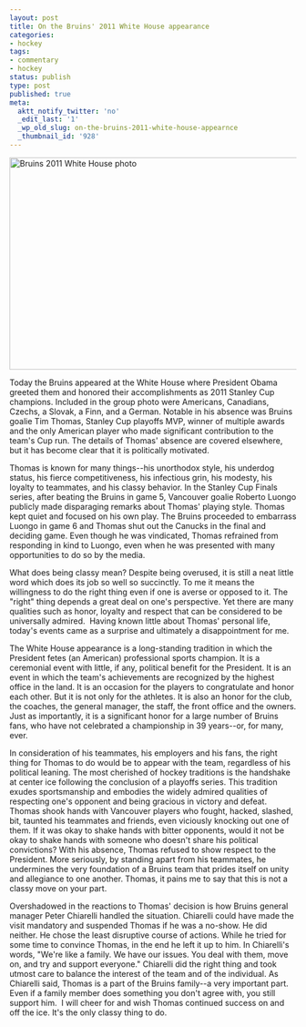 ```yaml
---
layout: post
title: On the Bruins' 2011 White House appearance
categories:
- hockey
tags:
- commentary
- hockey
status: publish
type: post
published: true
meta:
  aktt_notify_twitter: 'no'
  _edit_last: '1'
  _wp_old_slug: on-the-bruins-2011-white-house-appearnce
  _thumbnail_id: '928'
---
```

<a href="http://www.whitehouse.gov/blog/2012/01/23/president-obama-welcomes-boston-bruins"><img title="Bruins 2011 White House photo" src="http://yentran.isamonkey.org/gallery/images/20120123-potus-boston-bruins.jpg" width="560" height="373" /></a>

Today the Bruins appeared at the White House where President Obama greeted them and honored their accomplishments as 2011 Stanley Cup champions. Included in the group photo were Americans, Canadians, Czechs, a Slovak, a Finn, and a German. Notable in his absence was Bruins goalie Tim Thomas, Stanley Cup playoffs MVP, winner of multiple awards and the only American player who made significant contribution to the team's Cup run. The details of Thomas' absence are covered elsewhere, but it has become clear that it is politically motivated.

Thomas is known for many things--his unorthodox style, his underdog status, his fierce competitiveness, his infectious grin, his modesty, his loyalty to teammates, and his classy behavior. In the Stanley Cup Finals series, after beating the Bruins in game 5, Vancouver goalie Roberto Luongo publicly made disparaging remarks about Thomas' playing style. Thomas kept quiet and focused on his own play. The Bruins proceeded to embarrass Luongo in game 6 and Thomas shut out the Canucks in the final and deciding game. Even though he was vindicated, Thomas refrained from responding in kind to Luongo, even when he was presented with many opportunities to do so by the media.

What does being classy mean? Despite being overused, it is still a neat little word which does its job so well so succinctly. To me it means the willingness to do the right thing even if one is averse or opposed to it. The "right" thing depends a great deal on one's perspective. Yet there are many qualities such as honor, loyalty and respect that can be considered to be universally admired.  Having known little about Thomas' personal life, today's events came as a surprise and ultimately a disappointment for me.

The White House appearance is a long-standing tradition in which the President fetes (an American) professional sports champion. It is a ceremonial event with little, if any, political benefit for the President. It is an event in which the team's achievements are recognized by the highest office in the land. It is an occasion for the players to congratulate and honor each other. But it is not only for the athletes. It is also an honor for the club, the coaches, the general manager, the staff, the front office and the owners. Just as importantly, it is a significant honor for a large number of Bruins fans, who have not celebrated a championship in 39 years--or, for many, ever.

In consideration of his teammates, his employers and his fans, the right thing for Thomas to do would be to appear with the team, regardless of his political leaning. The most cherished of hockey traditions is the handshake at center ice following the conclusion of a playoffs series. This tradition exudes sportsmanship and embodies the widely admired qualities of respecting one's opponent and being gracious in victory and defeat. Thomas shook hands with Vancouver players who fought, hacked, slashed, bit, taunted his teammates and friends, even viciously knocking out one of them. If it was okay to shake hands with bitter opponents, would it not be okay to shake hands with someone who doesn't share his political convictions? With his absence, Thomas refused to show respect to the President. More seriously, by standing apart from his teammates, he undermines the very foundation of a Bruins team that prides itself on unity and allegiance to one another. Thomas, it pains me to say that this is not a classy move on your part.

Overshadowed in the reactions to Thomas' decision is how Bruins general manager Peter Chiarelli handled the situation. Chiarelli could have made the visit mandatory and suspended Thomas if he was a no-show. He did neither. He chose the least disruptive course of actions. While he tried for some time to convince Thomas, in the end he left it up to him. In Chiarelli's words, "We're like a family. We have our issues. You deal with them, move on, and try and support everyone." Chiarelli did the right thing and took utmost care to balance the interest of the team and of the individual. As Chiarelli said, Thomas is a part of the Bruins family--a very important part. Even if a family member does something you don't agree with, you still support him.  I will cheer for and wish Thomas continued success on and off the ice. It's the only classy thing to do.

